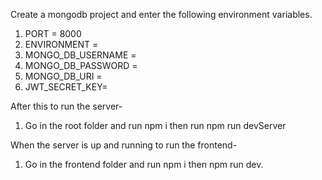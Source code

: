 Create a mongodb project and enter the following environment variables.
1. PORT = 8000
2. ENVIRONMENT = <development>
3. MONGO_DB_USERNAME = <usr>
4. MONGO_DB_PASSWORD = <pwd>
5. MONGO_DB_URI = <uri>
6. JWT_SECRET_KEY=<secret-key>

After this to run the server-
1. Go in the root folder and run npm i then run npm run devServer

When the server is up and running to run the frontend-
1. Go in the frontend folder and run npm i then npm run dev.
